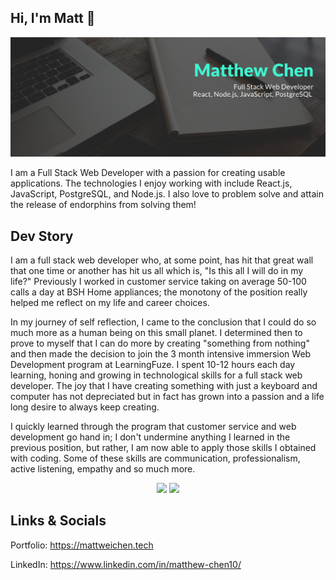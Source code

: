 ## Hi, I'm Matt 👋
<img src="https://github.com/MatthewWeiChen/MatthewWeiChen/blob/main/Matthew%20Chen%20(1).png">

I am a Full Stack Web Developer with a passion for creating usable applications. The technologies I enjoy working with include
React.js, JavaScript, PostgreSQL, and Node.js. I also love to problem solve and attain the release of endorphins from solving them!


## Dev Story
I am a full stack web developer who, at some point, has hit that great wall that one time or another has hit us all which is, "Is this all I will do in my life?" Previously I worked in customer service taking on average 50-100 calls a day at BSH Home appliances; the monotony of the position really helped me reflect on my life and career choices.

In my journey of self reflection, I came to the conclusion that I could do so much more as a human being on this small planet. I determined then to prove to myself that I can do more by creating "something from nothing" and then made the decision to join the 3 month intensive immersion Web Development program at LearningFuze. I spent 10-12 hours each day learning, honing and growing in technological skills for a full stack web developer. The joy that I have creating something with just a keyboard and computer has not depreciated but in fact has grown into a passion and a life long desire to always keep creating.

I quickly learned through the program that customer service and web development go hand in; I don't undermine anything I learned in the previous position, but rather, I am now able to apply those skills I obtained with coding. Some of these skills are communication, professionalism, active listening, empathy and so much more.

<p align = "center">
  <img src = "https://github-readme-stats.vercel.app/api?username=matthewweichen&show_icons=true&theme=cobalt&count_private=true">
  <img src = "https://github-readme-stats.vercel.app/api/top-langs/?username=matthewweichen&hide=css&theme=cobalt">
</p>

## Links & Socials
Portfolio: https://mattweichen.tech

LinkedIn: https://www.linkedin.com/in/matthew-chen10/
